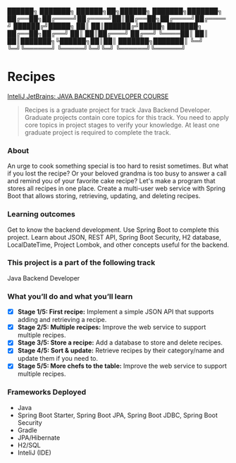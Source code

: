 ██████╗ ███████╗ ██████╗██╗██████╗ ███████╗███████╗
██╔══██╗██╔════╝██╔════╝██║██╔══██╗██╔════╝██╔════╝
██████╔╝█████╗  ██║     ██║██████╔╝█████╗  ███████╗
██╔══██╗██╔══╝  ██║     ██║██╔═══╝ ██╔══╝  ╚════██║
██║  ██║███████╗╚██████╗██║██║     ███████╗███████║
╚═╝  ╚═╝╚══════╝ ╚═════╝╚═╝╚═╝     ╚══════╝╚══════╝

# Recipes
[InteliJ JetBrains:  JAVA BACKEND DEVELOPER COURSE](https://hyperskill.org/projects/180)

>Recipes is a graduate project for track Java Backend Developer.
Graduate projects contain core topics for this track. You need to apply core topics in project stages to verify your knowledge. At least one graduate project is required to complete the track.

### About
An urge to cook something special is too hard to resist sometimes. But what if you lost the recipe? Or your beloved grandma is too busy to answer a call and remind you of your favorite cake recipe? Let's make a program that stores all recipes in one place. Create a multi-user web service with Spring Boot that allows storing, retrieving, updating, and deleting recipes.

### Learning outcomes
Get to know the backend development. Use Spring Boot to complete this project. Learn about JSON, REST API, Spring Boot Security, H2 database, LocalDateTime, Project Lombok, and other concepts useful for the backend.

### This project is a part of the following track
Java Backend Developer

### What you’ll do and what you’ll learn

- [x] **Stage 1/5: First recipe:** Implement a simple JSON API that supports adding and retrieving a recipe.
- [x] **Stage 2/5: Multiple recipes:** Improve the web service to support multiple recipes.
- [x] **Stage 3/5: Store a recipe:** Add a database to store and delete recipes.
- [x] **Stage 4/5: Sort & update:** Retrieve recipes by their category/name and update them if you need to.
- [x] **Stage 5/5: More chefs to the table:** Improve the web service to support multiple recipes.

### Frameworks Deployed
- Java
- Spring Boot Starter, Spring Boot JPA, Spring Boot JDBC, Spring Boot Security
- Gradle
- JPA/Hibernate
- H2/SQL
- InteliJ (IDE)
